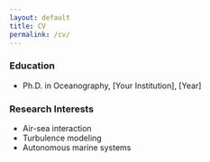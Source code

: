 ```yaml
---
layout: default
title: CV
permalink: /cv/
---
```


### Education
- Ph.D. in Oceanography, [Your Institution], [Year]

### Research Interests
- Air-sea interaction
- Turbulence modeling
- Autonomous marine systems
